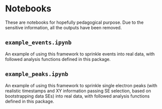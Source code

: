# Notebooks
These are notebooks for hopefully pedagogical purpose. Due to the sensitive information, all the outputs have been removed.

## `example_events.ipynb`
An example of using this framework to sprinkle events into real data, with followed analysis functions defined in this package.

## `example_peaks.ipynb`
An example of using this framework to sprinkle single electron peaks (with realistic timestamps and XY information passing SE selection, based on bootstrapping data SEs) into real data, with followed analysis functions defined in this package.
